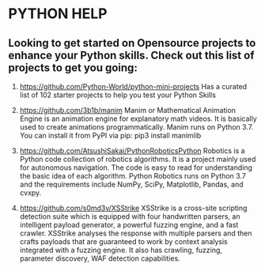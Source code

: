 # PYTHON HELP<br>
## Looking to get started on Opensource projects to enhance your Python skills. Check out this list of projects to get you going:
1. https://github.com/Python-World/python-mini-projects Has a curated list of 102 starter projects to help you test your Python Skills 

2. https://github.com/3b1b/manim Manim or Mathematical Animation Engine is an animation engine for explanatory math videos. It is basically used to create animations programmatically. Manim runs on Python 3.7. 
You can install it from PyPI via pip: pip3 install manimlib

3. https://github.com/AtsushiSakai/PythonRoboticsPython Robotics is a Python code collection of robotics algorithms. It is a project mainly used for autonomous navigation. The code is easy to read for understanding the basic idea of each algorithm. Python Robotics runs on Python 3.7 and the requirements include NumPy, SciPy, Matplotlib, Pandas, and cvxpy. 

4. https://github.com/s0md3v/XSStrike XSStrike is a cross-site scripting detection suite which is equipped with four handwritten parsers, an intelligent payload generator, a powerful fuzzing engine, and a fast crawler. XSStrike analyses the response with multiple parsers and then crafts payloads that are guaranteed to work by context analysis integrated with a fuzzing engine. It also has crawling, fuzzing, parameter discovery, WAF detection capabilities.
